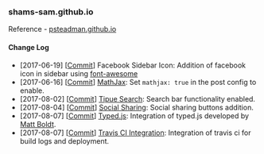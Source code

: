 ### shams-sam.github.io



Reference - [psteadman.github.io](https://github.com/psteadman/psteadman.github.io)

#### Change Log
* [2017-06-19] [[Commit](https://github.com/shams-sam/shams-sam.github.io/commit/0b1dd563d1dc637500e3681b2c129f06aee53486)] Facebook Sidebar Icon: Addition of facebook icon in sidebar using [font-awesome](http://fontawesome.io/)
* [2017-06-16] [[Commit](https://github.com/shams-sam/shams-sam.github.io/commit/ca2f7588d43ac47b5d7625d8a6f1b2340c0287c3)] [MathJax](http://docs.mathjax.org): Set `mathjax: true` in the post config to enable.
* [2017-08-02] [[Commit](https://github.com/shams-sam/shams-sam.github.io/commit/3bc0157a10f99e47b5664a50133dd02c4a05fdc5)]  [Tipue Search](https://github.com/jekylltools/jekyll-tipue-search): Search bar functionality enabled.
* [2017-08-04] [[Commit](https://github.com/shams-sam/shams-sam.github.io/commit/d2b1baedfd88ee49d67608510921ff4e831590d7)]  [Social Sharing](https://mycyberuniverse.com/web/social-media-share-bar-jekyll-blog-website.html): Social sharing buttons addition.
* [2017-08-07] [[Commit](https://github.com/shams-sam/shams-sam.github.io/commit/4b7569d9e4e222826d99572f236d2f1b4a252a2f)]  [Typed.js](https://github.com/mattboldt/typed.js/): Integration of typed.js developed by [Matt Boldt](https://www.mattboldt.com).
* [2017-08-07] [[Commit](https://github.com/shams-sam/shams-sam.github.io/commit/e84106ff3f2407a73eefe74cdd6aa8d3cd0b811a)]  [Travis CI Integration](https://docs.travis-ci.com/user/deployment/pages/): Integration of travis ci for build logs and deployment.
